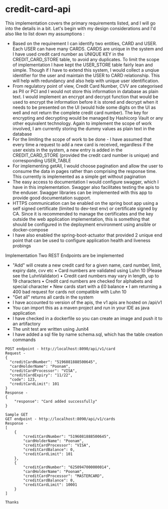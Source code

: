 # credit-card-api

This implementation covers the primary requirements listed, and I will go into the details in a bit. Let's begin with my design considerations and I'd also like to list down my assumptions :
 - Based on the requirement I can identify two entities, CARD and USER. Each USER can have many CARDS. CARDS are unique in the system and I have used credit card number as UNIQUE KEY in the CREDIT_CARD_STORE table, to avoid any duplicates. To limit the scope of implementation I have kept the USER_STORE table fairly lean and simple. Though if I have to extend this system, I would collect a unqiue identifier for the user and maintain the USER to CARD relationship. This will help with redundancy and also help with unique user identification.
 - From regulatory point of view, Credit Card Number, CVV are categorised as PII or PCI and I would not store this information in database as plain text. I would implement an encrypt and decrypt function that would be used to encrypt the information before it is stored and decrypt when it needs to be presented on the UI (would hide some digits on the UI as well and not return the complete credit card number). The key for encrypting and decrypting would be managed by Hashicorp Vault or any other equivalent technology. Again to implement the scope of work involved, I am currently storing the dummy values as plain text in the database
 - For the limiting the scope of work to be done - I have assumed that every time a request to add a new card is received, regardless if the user exists in the system, a new entry is added in the CREDIT_CARD_STORE (provided the credit card number is unique) and corresponding USER_TABLE
 - For implementing getAll, I would choose pagination and allow the user to consume the data in pages rather than comprising the response time. This currently is implemented as a simple get without pagination
 - The easy access to documentation I would configure swagger, which I have in this implementation. Swagger also facilitates testing the apis to the enduser. Swagger libraries can be implemented with this app to provide good documentation support.
 - HTTPS communication can be enabled on the spring boot app using a self signed certificate (limited to dev-test env) or certificate signed by CA. Since it is recommended to manage the certificates and the key outside the web application implementation, this is something that should be configured in the deployment environment using ansible or docker-compose
 - I have also enabled the spring-boot-actuator that provided 2 unique end point that can be used to configure application health and liveness probings

Implementation
Two REST Endpoints are be implemented
-	"Add" will create a new credit card for a given name, card number, limit, expiry date, cvv etc
	•	Card numbers are validated using Luhn 10 (Please see the LuhnValidator)
  • Credit card numbers may vary in length, up to 19 characters
	•	Credit card numbers are checked for alphabets and special character
	•	New cards start with a £0 balance
	• I am returning a 400 bad request for cards not compatible with Luhn 10
- "Get all" returns all cards in the system
- I have accounted to version of the apis, the v1 apis are hosted on /api/v1
- You can import this as a maven project and run in your IDE as java application 
- I have checked in a dockerfile so you can create an image and push it to an artifactory 
- The unit test are written using Junit4
- I have added a sql file by name schema.sql, which has the table creation commands

```Sample POST payload 
POST endpoint - http://localhost:8090/api/v1/card
Request -
{
  "creditCardNumber": "5196081888500645",
  "cardHolderName": "Poonam",
  "creditCardProcessor": "VISA",
  "creditCardExpiry": "11/22",
  "code": 123,
  "creditCardLimit": 101
}
Response -
{
    "response": "Card added successfully"
}

Sample GET  
GET endpoint - http://localhost:8090/api/v1/cards
Response -
[
    {
        "creditCardNumber": "5196081888500645",
        "cardHolderName": "Poonam",
        "creditCardProcessor": "VISA",
        "creditCardBalance": 0,
        "creditCardLimit": 101
    },
    {
        "creditCardNumber": "6250947000000014",
        "cardHolderName": "Poonam",
        "creditCardProcessor": "MASTERCARD",
        "creditCardBalance": 0,
        "creditCardLimit": 10001
    }
]

Thanks 
